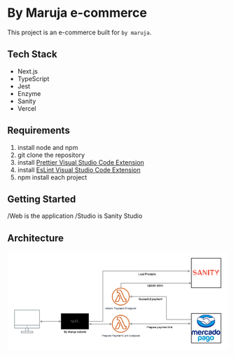 # By Maruja e-commerce

This project is an e-commerce built for `by maruja`.

## Tech Stack

- Next.js
- TypeScript
- Jest
- Enzyme
- Sanity
- Vercel

## Requirements

1. install node and npm
2. git clone the repository
3. install [Prettier Visual Studio Code Extension](https://prettier.io/)
4. install [EsLint Visual Studio Code Extension](https://marketplace.visualstudio.com/items?itemName=dbaeumer.vscode-eslint)
5. npm install each project

## Getting Started

/Web is the application
/Studio is Sanity Studio

## Architecture

![Architecture Diagram](./architecture-diagram.png)
